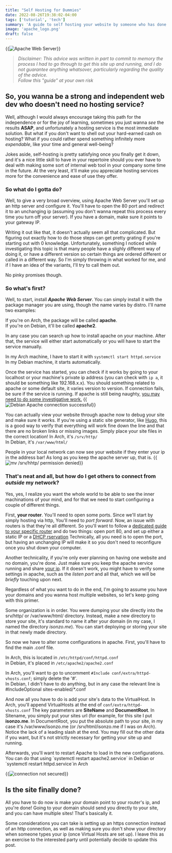 ```yaml
---
title: "Self Hosting for Dummies"
date: 2022-08-26T19:38:02-04:00
tags: ['tutorial', 'tech']
summary: 'A guide to self hosting your website by someone who has done it exactly once'
image: 'apache_logo.png'
draft: false
---
```

{{<img caption="Actually pretty easy once you know exactly what to do." alt="Apache Web Server" src="/img/apache_logo.png#center">}}

> _Disclaimer: This advice was written in part to commit to memory the process I had to go through to get this site up and running, and I do not guarantee anything whatsover, particularly regarding the quality of the advice.  
> Follow this "guide" at your own risk_
## So, you wanna be a strong and independent web dev who doesn't need no hosting service?
Well, although I would always encourage taking this path for the independence or for the joy of learning, sometimes you just wanna _see_ the results **ASAP**, and unfortunately a hosting service is the most immediate solution.
But what if you don't want to shell out your hard-earned cash on hosting? What if you could rather spend something infinitely more _expendable_, like your time and general well-being?

Jokes aside, self-hosting is pretty satisfying once you finally get it down, and it's a nice little skill to have in your repertoire should you ever have to deal with making some sort of internal web tool in your company some time in the future.
At the very least, it'll make you appreciate hosting services more for the convenience and ease of use they offer.

### So what do I gotta do?
Well, to give a very broad overview, using Apache Web Server you'll set up an http server and configure it.
You'll have to open the 80 port and redirect it to an unchanging ip (assuming you don't wanna repeat this process every time you turn off your server).
If you have a domain, make sure it points to your gateway IP.

Writing it out like that, it doesn't actually seem all that complicated.
But figuring out exactly how to do those steps can get pretty grating if you're starting out with 0 knowledge.
Unfortunately, something I noticed while investigating this topic is that many people have a slighly different way of doing it, or have a different version so certain things are ordered different or called in a different way.
So I'm simply throwing in what worked for me, and if I have an idea of the variants, I'll try to call them out.

No pinky promises though.

### So what's first?
Well, to start, install **_Apache Web Server_**.
You can simply install it with the package manager you are using, though the name varies by distro.
I'll name two examples:

If you're on Arch, the package will be called **apache**.  
If you're on Debian, it'll be called **apache2**.

In any case you can search up how to install apache on your machine. After that, the service will either start automatically or you will have to start the service manually.

In my Arch machine, I have to start it with `systemctl start httpd.service`  
In my Debian machine, it starts automatically.

Once the service has started, you can check if it works by going to your localhost or your machine's private ip address (you can check with `ip a`, it should be something like 192.168.x.x). 
You should something related to apache or some default site, it varies version to version. 
If connection fails, be sure if the service is running.
If apache is still being naughty, [you may need to do some investigative work.](https://www.google.com/search?q=help+apache+is+not+working&oq=help+apache+is+not+working)
{{<img caption="It's alive!" alt="Debian Apache connection successful" src="/img/debian_apache_works.jpeg#center">}}

You can actually view your website through apache now to debug your site and make sure it works. 
If you're using a static site generator, like [Hugo](gohugo.io), this is a good way to verify that everything will work fine down the line and that there are no broken links or missing images.
Simply place your site files in the correct location!
In Arch, it's `/srv/http/`  
In Debian, it's `/var/www/html/`

People in your local network can now see your website if they enter your ip in the address bar!
As long as you keep the apache server up, that is.
{{<img caption="You might wanna chown or give permissions to facilitate frequent changes..." alt="mv /srv/hhtp/ permission denied" src="/img/permission_denied_srv.png#center">}}

### That's neat and all, but how do I get others to connect from _outside_ my network?
Yes, yes, I realize you want the whole world to be able to see the inner machinations of your mind, and for that we need to start configuring a couple of different things.

First, **your router**.
You'll need to open some ports.
Since we'll start by simply hosting via http, 
You'll need to _port forward_.
Now, an issue with routers is that they're all different.
So you'll want to follow a [dedicated guide to your specific router](https://portforward.com/) and do two things: open port 80, and set up either a static IP or a [DHCP rservation](https://portforward.com/dhcp-reservation/)
Technically, all you need is to open the port, but having an unchanging IP will make it so you don't need to reconfigure once you shut down your computer.

Another technicality, if you're only ever planning on having one website and no domain, you're done. 
Just make sure you keep the apache service running and share [your ip](https://whatismyipaddress.com/).
If it doesn't work, you might have to verify some settings in apache, such as the _listen port_ and all that, which we will be _briefly_ touching upon next.

Regardless of what you want to do in the end, I'm going to assume you have your domains and you wanna host multiple websites, so let's keep going with this primer.

Some organization is in order. 
You were dumping your site directly into the srv/http/ or /var/www/html/ directory. 
Instead, make a new directory to store your site, it's standard to name it after your domain (in my case, I named the directory _isonzo.me_).
You can start deploying or storing your site in that newly made directory.

So now we have to alter some configurations in apache.
First, you'll have to find the main .conf file.

In Arch, this is located in `/etc/httpd/conf/httpd.conf`  
in Debian, it's placed in `/etc/apache2/apache2.conf`

In Arch, you'll want to go to uncomment `#Include conf/extra/httpd-vhosts.conf`; simply delete the '#'.  
In Debian, I didn't have to do anything, but in any case the relevant line is #IncludeOptional sites-enabled/\*.conf

And now all you have to do is add your site's data to the VirtualHost.
In Arch, you'll append VirtualHosts at the end of `conf/extra/httpd-vhosts.conf`
The key parameters are **SiteName** and **DocumentRoot**.
In Sitename, you simply put your sites url (for example, for this site I put __isonzo.me__.
In DocumentRoot, you put the absolute path to your site, in my case it's /var/www/isonzo.me (or /srv/html/isonzo.me if I was on Arch).
Notice the lack of a leading slash at the end.
You may fill out the other data if you want, but it's not strictly necessary for getting your site up and running.

Afterwards, you'll want to restart Apache to load in the new configurations.
You can do that using ´systemctl restart apache2.service´ in Debian or ´systemctl restart httpd.service´in Arch

{{<img caption="Be the bad boy you always dreamt of, and attract all the ladies." alt="connection not secured" src="/img/connection_insecure.png#center">}}
## Is the site finally done?
All you have to do now is make your domain point to your router's ip, and you're done!
Going to your domain should send you directly to your site, and you can have multiple sites!
That's basically it.

Some considerations you can take is setting up an https connection instead of an http connection, as well as making sure you don't show your directory when someone types your ip (once Virtual Hosts are set up). I leave this as an exercise to the interested party until potentially decide to update this post.
